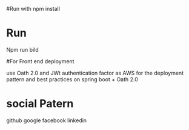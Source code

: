 #Run with
npm install

# Run

Npm run bild

#For Front end deployment

use Oath 2.0 and JWt authentication factor  as AWS for the deployment pattern and best practices on spring boot + Oath 2.0

# social Patern

github
google
facebook
linkedin

